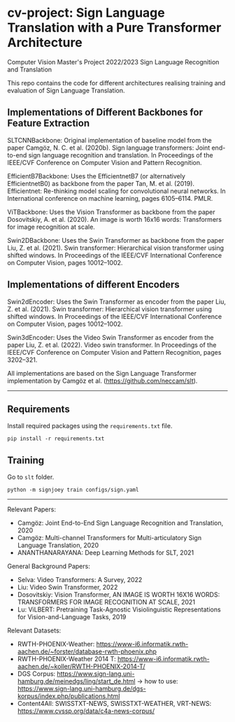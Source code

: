 # cv-project: Sign Language Translation with a Pure Transformer Architecture
Computer Vision Master's Project 2022/2023
Sign Language Recognition and Translation

This repo contains the code for different architectures realising training and evaluation of Sign Language Translation.

## Implementations of Different Backbones for Feature Extraction
SLTCNNBackbone: Original implementation of baseline model from the paper Camgöz, N. C. et al. (2020b). Sign language transformers: Joint end-to-end sign language recognition and translation. In Proceedings of the IEEE/CVF Conference on Computer Vision and Pattern Recognition.  

EfficientB7Backbone: Uses the EfficientnetB7 (or alternatively EfficientnetB0) as backbone from the paper Tan, M. et al. (2019). Efficientnet: Re-thinking model scaling for convolutional neural networks. In International conference on machine learning, pages 6105–6114. PMLR.  

ViTBackbone: Uses the Vision Transformer as backbone from the paper Dosovitskiy, A. et al. (2020). An image is worth 16x16 words: Transformers for image recognition at scale.  

Swin2DBackbone: Uses the Swin Transformer as backbone from the paper Liu, Z. et al. (2021). Swin transformer: Hierarchical vision transformer using shifted windows. In Proceedings of the IEEE/CVF International Conference on Computer Vision, pages 10012–1002.

## Implementations of different Encoders
Swin2dEncoder: Uses the Swin Transformer as encoder from the paper Liu, Z. et al. (2021). Swin transformer: Hierarchical vision transformer using shifted windows. In Proceedings of the IEEE/CVF International Conference on Computer Vision, pages 10012–1002.  

Swin3dEncoder: Uses the Video Swin Transformer as encoder from the paper Liu, Z. et al. (2022). Video swin transformer. In Proceedings of the IEEE/CVF Conference on Computer Vision and Pattern Recognition, pages 3202–321.



All implementations are based on the Sign Language Transformer implementation by Camgöz et al. (https://github.com/neccam/slt).

---------------------------------------------------------------------------------------------------------------------
## Requirements

Install required packages using the ```requirements.txt``` file.
```
pip install -r requirements.txt
```

## Training

Go to ```slt``` folder.
```
python -m signjoey train configs/sign.yaml
```
---------------------------------------------------------------------------------------------------------------------
Relevant Papers:
- Camgöz: Joint End-to-End Sign Language Recognition and Translation, 2020
- Camgöz: Multi-channel Transformers for Multi-articulatory Sign Language Translation, 2020
- ANANTHANARAYANA: Deep Learning Methods for SLT, 2021

General Background Papers:
- Selva: Video Transformers: A Survey, 2022
- Liu: Video Swin Transformer, 2022
- Dosovitskiy: Vision Transformer, AN IMAGE IS WORTH 16X16 WORDS: TRANSFORMERS FOR IMAGE RECOGNITION AT SCALE, 2021
- Lu: ViLBERT: Pretraining Task-Agnostic Visiolinguistic Representations for Vision-and-Language Tasks, 2019

Relevant Datasets:
- RWTH-PHOENIX-Weather: https://www-i6.informatik.rwth-aachen.de/~forster/database-rwth-phoenix.php
- RWTH-PHOENIX-Weather 2014 T: https://www-i6.informatik.rwth-aachen.de/~koller/RWTH-PHOENIX-2014-T/
- DGS Corpus: https://www.sign-lang.uni-hamburg.de/meinedgs/ling/start_de.html
  -> how to use: https://www.sign-lang.uni-hamburg.de/dgs-korpus/index.php/publications.html
- Content4All: SWISSTXT-NEWS, SWISSTXT-WEATHER, VRT-NEWS: https://www.cvssp.org/data/c4a-news-corpus/
